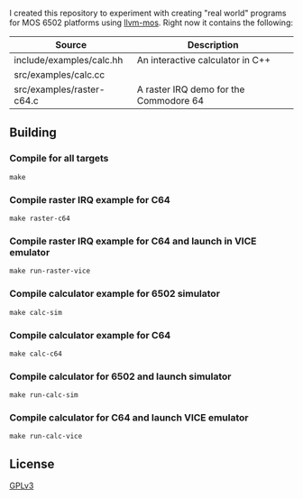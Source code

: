 I created this repository to experiment with creating "real world" programs for
MOS 6502 platforms using
[llvm-mos](https://github.com/llvm-mos/llvm-mos-sdk). Right now it contains the
following:

| Source                    | Description                            |
|---------------------------|----------------------------------------|
| include/examples/calc.hh  | An interactive calculator in C++       |
| src/examples/calc.cc      |                                        |
| src/examples/raster-c64.c | A raster IRQ demo for the Commodore 64 |

## Building

### Compile for all targets

    make

### Compile raster IRQ example for C64

    make raster-c64

### Compile raster IRQ example for C64 and launch in VICE emulator

    make run-raster-vice

### Compile calculator example for 6502 simulator

    make calc-sim
    
### Compile calculator example for C64

    make calc-c64

### Compile calculator for 6502 and launch simulator

    make run-calc-sim

### Compile calculator for C64 and launch VICE emulator

    make run-calc-vice

## License

[GPLv3](https://www.gnu.org/licenses/gpl-3.0.en.html)
